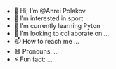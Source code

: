 - 👋 Hi, I’m @Anrei Polakov
- 👀 I’m interested in sport
- 🌱 I’m currently learning Pyton
- 💞️ I’m looking to collaborate on ...
- 📫 How to reach me ...
- 😄 Pronouns: ...
- ⚡ Fun fact: ...

<!---
AnreiPolaykov/AnreiPolaykov is a ✨ special ✨ repository because its `README.md` (this file) appears on your GitHub profile.
You can click the Preview link to take a look at your changes.
--->
